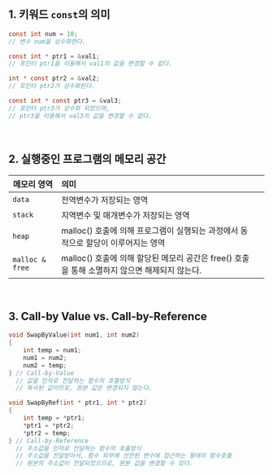 ## 1. 키워드 `const`의 의미

```c
const int num = 10;
// 변수 num을 상수화한다.

const int * ptr1 = &val1;
// 포인터 ptr1을 이용해서 val1의 값을 변경할 수 없다.

int * const ptr2 = &val2;
// 포인터 ptr2가 상수화된다.

const int * const ptr3 = &val3;
// 포인터 ptr3가 상수화 되었으며,
// ptr3을 이용해서 val3의 값을 변경할 수 없다.
```

<br>

## 2. 실행중인 프로그램의 메모리 공간

| 메모리 영역     | 의미                                                                                          |     |
| --------------- | :-------------------------------------------------------------------------------------------- | --- |
| `data`          | 전역변수가 저장되는 영역                                                                      |
| `stack`         | 지역변수 및 매개변수가 저장되는 영역                                                          |
| `heap`          | malloc() 호출에 의해 프로그램이 실행되는 과정에서 동적으로 할당이 이루어지는 영역             |
| `malloc & free` | malloc() 호출에 의해 할당된 메모리 공간은 free() 호출을 통해 소멸하지 않으면 해제되지 않는다. |

<br>

## 3. Call-by Value vs. Call-by-Reference

```c
void SwapByValue(int num1, int num2)
{
    int temp = num1;
    num1 = num2;
    num2 = temp;
} // Call-by-Value
  // 값을 인자로 전달하는 함수의 호출방식
  // 복사된 값이므로, 원본 값은 변경되지 않는다.
```

```c
void SwapByRef(int * ptr1, int * ptr2)
{
    int temp = *ptr1;
    *ptr1 = *ptr2;
    *ptr2 = temp;
} // Call-by-Reference
  // 주소값을 인자로 전달하는 함수의 호출방식
  // 주소값을 전달받아서, 함수 외부에 선언된 변수에 접근하는 형태의 함수호출
  // 원본의 주소값이 전달되었으므로, 원본 값을 변경할 수 있다.
```
